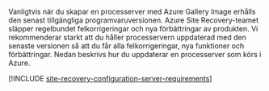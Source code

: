 
Vanligtvis när du skapar en processerver med Azure Gallery Image erhålls den senast tillgängliga programvaruversionen. Azure Site Recovery-teamet släpper regelbundet felkorrigeringar och nya förbättringar av produkten. Vi rekommenderar starkt att du håller processervern uppdaterad med den senaste versionen så att du får alla felkorrigeringar, nya funktioner och förbättringar. Nedan beskrivs hur du uppdaterar en processerver som körs i Azure.

[!INCLUDE [site-recovery-configuration-server-requirements](site-recovery-vmware-upgrade-process-server-internal.md)]
